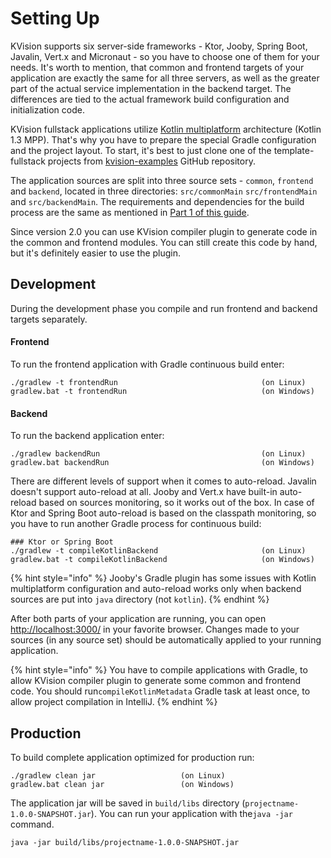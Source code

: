 # Setting Up

KVision supports six server-side frameworks - Ktor, Jooby, Spring Boot, Javalin, Vert.x and Micronaut - so you have to choose one of them for your needs. It's worth to mention, that common and frontend targets of your application are exactly the same for all three servers, as well as the greater part of the actual service implementation in the backend target. The differences are tied to the actual framework build configuration and initialization code.

KVision fullstack applications utilize [Kotlin multiplatform](https://kotlinlang.org/docs/reference/multiplatform.html) architecture \(Kotlin 1.3 MPP\). That's why you have to prepare the special Gradle configuration and the project layout. To start, it's best to just clone one of the template-fullstack projects from [kvision-examples](https://github.com/rjaros/kvision-examples) GitHub repository.

The application sources are split into three source sets - `common`, `frontend` and `backend`, located in three directories: `src/commonMain` `src/frontendMain` and `src/backendMain`. The requirements and dependencies for the build process are the same as mentioned in [Part 1 of this guide](../1.-getting-started-1/setting-up.md).

Since version 2.0 you can use KVision compiler plugin to generate code in the common and frontend modules. You can still create this code by hand, but it's definitely easier to use the plugin.  

## Development

During the development phase you compile and run frontend and backend targets separately.

#### Frontend

To run the frontend application with Gradle continuous build enter:

```text
./gradlew -t frontendRun                                (on Linux)
gradlew.bat -t frontendRun                              (on Windows)
```

#### Backend

To run the backend application enter:

```text
./gradlew backendRun                                    (on Linux)
gradlew.bat backendRun                                  (on Windows)
```

There are different levels of support when it comes to auto-reload. Javalin doesn't support auto-reload at all. Jooby and Vert.x have built-in auto-reload based on sources monitoring, so it works out of the box. In case of Ktor and Spring Boot auto-reload is based on the classpath monitoring, so you have to run another Gradle process for continuous build:

```text
### Ktor or Spring Boot
./gradlew -t compileKotlinBackend                       (on Linux)
gradlew.bat -t compileKotlinBackend                     (on Windows)
```

{% hint style="info" %}
Jooby's Gradle plugin has some issues with Kotlin multiplatform configuration and auto-reload works only when backend sources are put into `java` directory \(not `kotlin`\).
{% endhint %}

After both parts of your application are running, you can open [http://localhost:3000/](http://localhost:3000/) in your favorite browser. Changes made to your sources \(in any source set\) should be automatically applied to your running application. 

{% hint style="info" %}
You have to compile applications with Gradle, to allow KVision compiler plugin to generate some common and frontend code. You should run`compileKotlinMetadata` Gradle task at least once, to allow project compilation in IntelliJ.
{% endhint %}

## Production

To build complete application optimized for production run:

```text
./gradlew clean jar                   (on Linux)
gradlew.bat clean jar                 (on Windows)
```

The application jar will be saved in `build/libs` directory \(`projectname-1.0.0-SNAPSHOT.jar`\). You can run your application with  the`java -jar` command.

```text
java -jar build/libs/projectname-1.0.0-SNAPSHOT.jar
```


